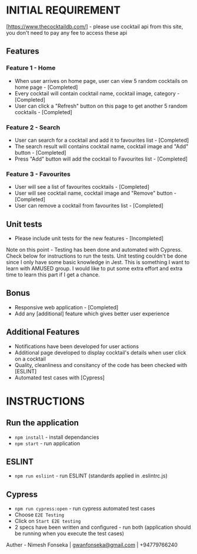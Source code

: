 # INITIAL REQUIREMENT

[https://www.thecocktaildb.com/] - please use cocktail api from this site, you don't need to pay any fee to access these api

## Features

### Feature 1 - Home
- When user arrives on home page, user can view 5 random cocktails on home page - [Completed]
- Every cocktail will contain cocktail name, cocktail image, category - [Completed]
- User can click a "Refresh" button on this page to get another 5 random cocktails - [Completed]

### Feature 2 - Search
- User can search for a cocktail and add it to favourites list - [Completed]
- The search result will contains cocktail name, cocktail image and "Add" button - [Completed]
- Press "Add" button will add the cocktail to Favourites list - [Completed]

### Feature 3 - Favourites
- User will see a list of favourites cocktails - [Completed]
- User will see cocktail name, cocktail image and "Remove" button - [Completed]
- User can remove a cocktail from favourites list - [Completed]

## Unit tests
- Please include unit tests for the new features - [Incompleted]

Note on this point - Testing has been done and automated with Cypress. Check below for instructions to run the tests. Unit testing couldn't be done since I only have some basic
knowledge in Jest. This is something I want to learn with AMUSED group. I would like to put some extra effort and extra time to learn this part if I get a chance.

## Bonus
- Responsive web application - [Completed]
- Add any [additional] feature which gives better user experience

## Additional Features
- Notifications have been developed for user actions
- Additional page developed to display cocktail's details when user click on a cocktail
- Quality, cleanliness and consitancy of the code has been checked with [ESLINT]
- Automated test cases with [Cypress]

# INSTRUCTIONS

## Run the application
- `npm install` - install dependancies
- `npm start` - run application

## ESLINT
- `npm run esliint` - run ESLINT (standards applied in .eslintrc.js)

## Cypress
- `npm run cypress:open` - run cypress automated test cases
- Choose `E2E Testing`
- Click on `Start E2E testing`
- 2 specs have been written and configured - run both (application should be running when you execute the test cases)

Auther - Nimesh Fonseka | gwanfonseka@gmail.com | +94779766240